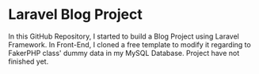
# Laravel Blog Project

In this GitHub Repository, I started to build a Blog Project using Laravel Framework. In 
Front-End, I cloned a free template to modify it regarding to FakerPHP class' dummy data in my MySQL Database. Project have not finished yet.   